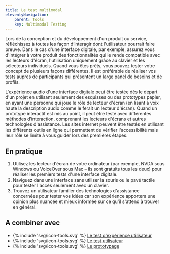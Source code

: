 ```yaml
---
title: Le test multimodal
eleventyNavigation:
    parent: Tools
    key: Multimodal Testing
---
```


Lors de la conception et du développement d'un produit ou service, réfléchissez à toutes les façon d’interagir dont
l'utilisateur pourrait faire preuve. Dans le cas d'une interface digitale, par exemple, assurez vous d'intégrer à votre
produit des fonctionnalités qui le rende compatible avec les lecteurs d'écran, l'utilisation uniquement grâce au clavier
et les sélecteurs individuels. Quand vous êtes prêts, vous pouvez tester votre concept de plusieurs façons différentes.
Il est préférable de réaliser vos tests auprès de participants qui présentent un large panel de besoins et de profils.

L'expérience audio d'une interface digitale peut être testée dès le départ d'un projet en utilisant seulement des
esquisses ou des prototypes papier, en ayant une personne qui joue le rôle de lecteur d'écran (en lisant à voix haute la
description audio comme le ferait un lecteur d'écran). Quand un prototype interactif est mis au point, il peut être
testé avec différentes méthodes d’interaction, comprenant les lecteurs d'écrans et autres technologies d'assistance. Les
sites internet peuvent être testés en utilisant les différents outils en ligne qui permettent de vérifier
l'accessibilité mais leur rôle se limite à vous guider lors des premières étapes.

## En pratique

1. Utilisez les lecteur d'écran de votre ordinateur (par exemple, NVDA sous Windows ou VoiceOver sous Mac – ils sont
   gratuits tous les deux) pour réaliser les premiers tests d'une interface digitale.
2. Naviguez dans une interface sans utiliser la souris ou le pavé tactile pour tester l'accès seulement avec un clavier.
3. Trouvez un utilisateur familier des technologies d'assistance concernées pour tester vos idées car son expérience
   apportera une opinion plus nuancée et mieux informée sur ce qu'il s'attend à trouver en général.

## A combiner avec

* {% include 'svg/icon-tools.svg' %} [Le test d'expérience utilisateur](../../outils/le-test-dexperience-utilisateur/)
* {% include 'svg/icon-tools.svg' %} [Le test utilisateur](../../outils/le-test-utilisateur/)
* {% include 'svg/icon-tools.svg' %} [Le prototypage](../../outils/le-prototypage/)
